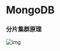 # MongoDB 



### 分片集群原理



![img](http://img.blog.csdn.net/20141211201541546?watermark/2/text/aHR0cDovL2Jsb2cuY3Nkbi5uZXQvemhhb3dlbjI1/font/5a6L5L2T/fontsize/400/fill/I0JBQkFCMA==/dissolve/70/gravity/SouthEast)







